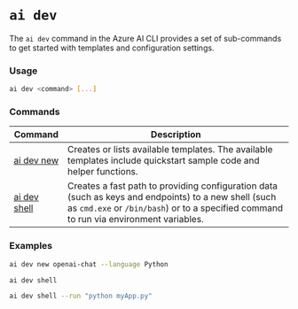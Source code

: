 # `ai dev`

The `ai dev` command in the Azure AI CLI provides a set of sub-commands to get started with templates and configuration settings.

### Usage

``` bash
ai dev <command> [...]
```

### Commands

| Command | Description |
| --- | --- |
| [ai dev new](./ai-dev-new.md) | Creates or lists available templates. The available templates include quickstart sample code and helper functions. |
| [ai dev shell](./ai-dev-shell.md) | Creates a fast path to providing configuration data (such as keys and endpoints) to a new shell (such as `cmd.exe` or `/bin/bash`) or to a specified command to run via environment variables. |

### Examples

``` bash title="Create a new template"
ai dev new openai-chat --language Python
```

``` bash title="Open a new shell populated with environment variables"
ai dev shell
```

``` bash title="Run a specific program with its environment populated"
ai dev shell --run "python myApp.py"
```
